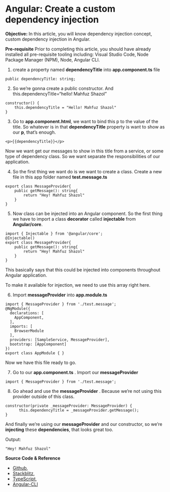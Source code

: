 # Angular: Create a custom dependency injection

**Objective:** In this article, you will know dependency injection concept, custom dependency injection in Angular.

**Pre-requisite** Prior to completing this article, you should have already installed all pre-requisite tooling including: Visual Studio Code, Node Package Manager (NPM), Node, Angular CLI.

1. create a property named **dependencyTitle** into **app.component.ts** file

```node
public dependencyTitle: string;
```

2. So we’re gonna create a public constructor. And this.dependencyTitle=“hello! Mahfuz Shazol”

```node
constructor() {  
    this.dependencyTitle = "Hello! Mahfuz Shazol"
}
```

3. Go to **app.component.html**, we want to bind this p to the value of the title. So whatever is in that **dependencyTitle** property is want to show as our **p**, that’s enough.

```node
<p>{{dependencyTitle}}</p>
```

Now we want get our messages to show in this title from a service, or some type of dependency class. So we want separate the responsibilities of our application.

4. So the first thing we want do is we want to create a class. Create a new file in this app folder named **test.message.ts**

```node
export class MessageProvider{
    public getMessage(): string{
        return "Hey! Mahfuz Shazol"
    }
}
```

5. Now class can be injected into an Angular component. So the first thing we have to import a class **decorator** called **injectable** from **Angular/core**.

```node
import { Injectable } from '@angular/core';
@Injectable()
export class MessageProvider{
    public getMessage(): string{
        return "Hey! Mahfuz Shazol"
    }
}
```

This basically says that this could be injected into components throughout Angular application.

To make it available for injection, we need to use this array right here.

6. Import **messageProvider** into **app.module.ts**

```node
import { MessageProvider } from './test.message';
@NgModule({
  declarations: [
    AppComponent,
  ],
  imports: [
    BrowserModule
  ],
  providers: [SampleService, MessageProvider],
  bootstrap: [AppComponent]
})
export class AppModule { }
```

Now we have this file ready to go.

7. Go to our **app.component.ts** . Import our **messageProvider**

```node
import { MessageProvider } from './test.message';
```

8. Go ahead and use the **messageProvider** . Because we’re not using this provider outside of this class.

```node
constructor(private _messageProvider: MessageProvider) {  
      this.dependencyTitle = _messageProvider.getMessage();
}
```

And finally we’re using our **messageProvider** and our constructor, so we’re **injecting** these **dependencies**, that looks great too.

Output:

```node
"Hey! Mahfuz Shazol"
```

**Source Code & Reference**

- [Github](https://github.com/bipon68/angular-medium),
- [Stackblitz](https://stackblitz.com/github/bipon68/angular-medium),
- [TypeScript](https://scrimba.com/g/gintrototypescript),
- [Angular-CLI](https://angular.io/cli)



